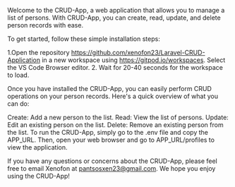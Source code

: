 Welcome to the CRUD-App, a web application that allows you to manage a list of persons. With CRUD-App, you can create, read, update, and delete person records with ease.

To get started, follow these simple installation steps:

   1.Open the repository https://github.com/xenofon23/Laravel-CRUD-Application in a new workspace using https://gitpod.io/workspaces.
   Select the VS Code Browser editor.
   2. Wait for 20-40 seconds for the workspace to load.
   
Once you have installed the CRUD-App, you can easily perform CRUD operations on your person records. Here's a quick overview of what you can do:

   Create: Add a new person to the list.
   Read: View the list of persons.
   Update: Edit an existing person on the list.
   Delete: Remove an existing person from the list.
To run the CRUD-App, simply go to the .env file and copy the APP_URL. Then, open your web browser and go to APP_URL/profiles to view the application.

If you have any questions or concerns about the CRUD-App, please feel free to email Xenofon at pantsosxen23@gmail.com. We hope you enjoy using the CRUD-App!
